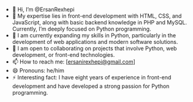 - 👋 Hi, I’m @ErsanRexhepi
- 👀 My expertise lies in front-end development with HTML, CSS, and JavaScript, along with basic backend knowledge in PHP and MySQL. Currently, I’m deeply focused on Python programming.
- 🌱 I am currently expanding my skills in Python, particularly in the development of web applications and modern software solutions.
- 💼 I am open to collaborating on projects that involve Python, web development, or front-end technologies.
- 📫 How to reach me: [ersanirexhepi@gmail.com]
- 😄 Pronouns: he/him
- ⚡ Interesting fact: I have eight years of experience in front-end development and have developed a strong passion for Python programming.

<!---
ErsanRexhepi/ErsanRexhepi is a ✨ special ✨ repository because its `README.md` (this file) appears on your GitHub profile.
You can click the Preview link to take a look at your changes.
--->
